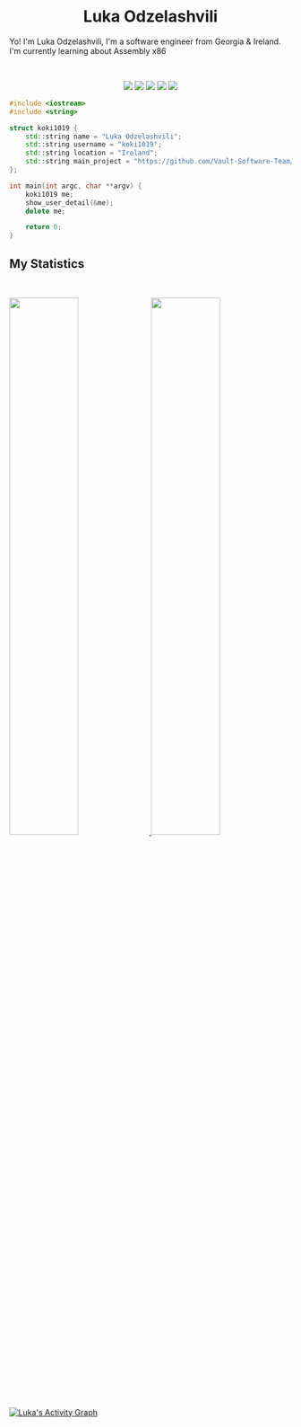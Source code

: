 <h1 align="center">
  <b>Luka Odzelashvili</b>
</h1>

Yo! I'm Luka Odzelashvili, I'm a software engineer from Georgia & Ireland. I'm currently learning about Assembly x86

<br>

<p>
<div align="center">
  <img src="https://img.shields.io/badge/c-%2300599C.svg?style=for-the-badge&logo=c&logoColor=white">
  <img src="https://img.shields.io/badge/c++-%2300599C.svg?style=for-the-badge&logo=c%2B%2B&logoColor=white">
  <img src="https://img.shields.io/badge/typescript-%23007ACC.svg?style=for-the-badge&logo=typescript&logoColor=white">
  <img src="https://img.shields.io/badge/html5-%23E34F26.svg?style=for-the-badge&logo=html5&logoColor=white">
  <img src="https://img.shields.io/badge/rust-%23000000.svg?style=for-the-badge&logo=rust&logoColor=white">
</div>
</p>

```cpp
#include <iostream>
#include <string>

struct koki1019 {
    std::string name = "Luka Odzelashvili";
    std::string username = "koki1019";
    std::string location = "Ireland";
    std::string main_project = "https://github.com/Vault-Software-Team/Vault-Engine"
};

int main(int argc, char **argv) {
    koki1019 me;
    show_user_detail(&me);
    delete me;

    return 0;
}
```

## My Statistics

<br/>
<p align="left">
  <a href="https://github.com/koki10190">
  <img width="49.5%" src="https://github-readme-stats.vercel.app/api?username=koki10190&show_icons=true&theme=gruvbox&hide_border=true" />
    <img width="49.5%" src="https://github-readme-streak-stats.herokuapp.com/?user=koki10190&theme=gruvbox&hide_border=true" />
  </a>
</p>
<br>

[![Luka's Activity Graph](https://activity-graph.herokuapp.com/graph?username=koki10190&custom_title=Luka's%20Contribution%20Graph&theme=gruvbox&bg_color=282828&hide_border=true&line=d1a01f&point=c58545)](https://github.com/koki10190)
